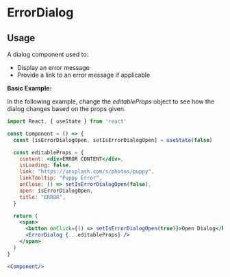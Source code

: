 # ErrorDialog

## Usage

A dialog component used to:
  - Display an error message
  - Provide a link to an error message if applicable

**Basic Example:**

In the following example, change the _editableProps_ object to see how the
dialog changes based on the props given.

```jsx
import React, { useState } from 'react'

const Component = () => {
  const [isErrorDialogOpen, setIsErrorDialogOpen] = useState(false)

  const editableProps = {
    content: <div>ERROR CONTENT</div>,
    isLoading: false,
    link: "https://unsplash.com/s/photos/puppy",
    linkTooltip: "Puppy Error",
    onClose: () => setIsErrorDialogOpen(false),
    open: isErrorDialogOpen,
    title: "ERROR",
  }

  return (
    <span>
      <button onClick={() => setIsErrorDialogOpen(true)}>Open Dialog</button>
      <ErrorDialog {...editableProps} />
    </span>
  )
}

<Component/>
```
